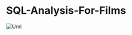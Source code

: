 # SQL-Analysis-For-Films

![Uml](https://user-images.githubusercontent.com/90421922/224562051-24a78759-dd9f-4dff-bc0b-d0e2b9a7bd9f.png)
